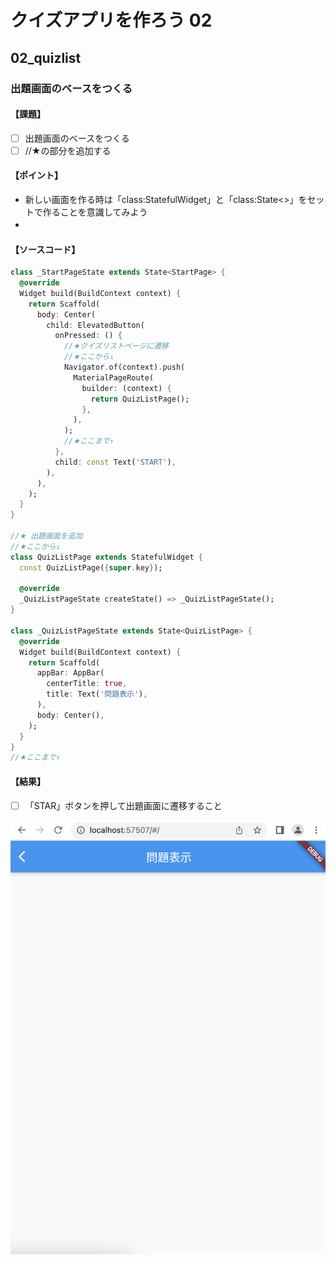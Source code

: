 # クイズアプリを作ろう 02

## 02_quizlist

### 出題画面のベースをつくる

#### **【課題】**

- [ ] 出題画面のベースをつくる
- [ ] //★の部分を追加する

#### **【ポイント】**

- 新しい画面を作る時は「class:StatefulWidget」と「class:State<>」をセットで作ることを意識してみよう
- 　

#### **【ソースコード】**

```Dart
class _StartPageState extends State<StartPage> {
  @override
  Widget build(BuildContext context) {
    return Scaffold(
      body: Center(
        child: ElevatedButton(
          onPressed: () {
            //★クイズリストページに遷移
            //★ここから↓
            Navigator.of(context).push(
              MaterialPageRoute(
                builder: (context) {
                  return QuizListPage();
                },
              ),
            );
            //★ここまで↑
          },
          child: const Text('START'),
        ),
      ),
    );
  }
}

//★ 出題画面を追加
//★ここから↓
class QuizListPage extends StatefulWidget {
  const QuizListPage({super.key});

  @override
  _QuizListPageState createState() => _QuizListPageState();
}

class _QuizListPageState extends State<QuizListPage> {
  @override
  Widget build(BuildContext context) {
    return Scaffold(
      appBar: AppBar(
        centerTitle: true,
        title: Text('問題表示'),
      ),
      body: Center(),
    );
  }
}
//★ここまで↑
```

#### **【結果】**  

- [ ] 「STAR」ボタンを押して出題画面に遷移すること  

![結果](img/02_result.png)

